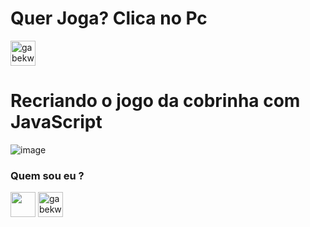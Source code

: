 # Quer Joga? Clica no Pc

<a href="https://gabriellekw.github.io/jogoDaCobrinha/" target="blank"><img align="center" src="https://cdn-icons-png.flaticon.com/512/3271/3271109.png" alt="gabekw.jgmemoriacat" height="40" width="40" /></a>
</p>

# Recriando o jogo da cobrinha com JavaScript

![image](https://user-images.githubusercontent.com/76081229/177204549-9f40c54b-6590-4617-81d6-852048a018fd.png)


<h3 align="left"> Quem sou eu ? <src="https://cdn-icons-png.flaticon.com/512/920/920938.png" alt="gabekw.twitter" height="40" width="40" /></a></h3>
<p align="left">
<a href="https://www.linkedin.com/in/gabriellekwsiqueira/" target="blank"><img align="center" src="https://cdn-icons-png.flaticon.com/512/145/145807.png" height="40" width="40" /></a> 
<a href="https://twitter.com/Gabrielle_kw" target="blank"><img align="center" src="https://cdn-icons-png.flaticon.com/512/145/145812.png" alt="gabekw.twitter" height="40" width="40" /></a>
</p>
